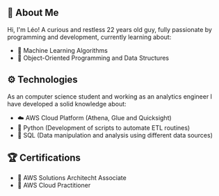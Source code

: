 ## 👤 About Me
Hi, I'm Léo! A curious and restless 22 years old guy, fully passionate by programming and development, currently learning about:
- 🤖 Machine Learning Algorithms
- 🎲 Object-Oriented Programming and Data Structures


## ⚙️ Technologies
As an computer science student and working as an analytics engineer I have developed a solid knowledge about:
- ☁️ AWS Cloud Platform (Athena, Glue and Quicksight)
- 🐍 Python (Development of scripts to automate ETL routines)
- 🎲 SQL (Data manipulation and analysis using different data sources)


## 🏆 Certifications
- 🥇 AWS Solutions Architecht Associate
- 🥈 AWS Cloud Practitioner
